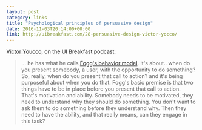 ```yaml
---
layout: post
category: links
title: "Psychological principles of persuasive design"
date: 2016-11-03T20:14:00+00:00
link: http://uibreakfast.com/28-persuasive-design-victor-yocco/
---
```


[Victor Youcco][1], on the UI Breakfast podcast:

> ... he has what he calls [Fogg's behavior model][2]. It's about.. when do you present somebody, a user, with the opportunity to do something? So, really, when do you present that call to action? and it's being purposeful about when you do that. Fogg's basic premise is that two things have to be in place before you present that call to action. That's motivation and ability. Somebody needs to be motivated, they need to understand why they should do something. You don't want to ask them to do something before they understand why. Then they need to have the ability, and that really means, can they engage in this task?

[1]: https://twitter.com/VictorYocco
[2]: http://behaviormodel.org/
